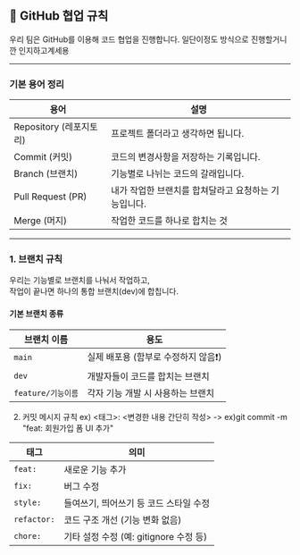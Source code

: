 ## 🔁 GitHub 협업 규칙

우리 팀은 GitHub를 이용해 코드 협업을 진행합니다.  일단이정도 방식으로 진행할거니깐 인지하고계세용 

---

### 기본 용어 정리

| 용어 | 설명 |
|------|------|
| Repository (레포지토리) | 프로젝트 폴더라고 생각하면 됩니다. |
| Commit (커밋) | 코드의 변경사항을 저장하는 기록입니다. |
| Branch (브랜치) | 기능별로 나뉘는 코드의 갈래입니다. |
| Pull Request (PR) | 내가 작업한 브랜치를 합쳐달라고 요청하는 기능입니다. |
| Merge (머지) | 작업한 코드를 하나로 합치는 것 |

---

### 1. 브랜치 규칙

우리는 기능별로 브랜치를 나눠서 작업하고,  
작업이 끝나면 하나의 통합 브랜치(dev)에 합칩니다.

#### 기본 브랜치 종류

| 브랜치 이름 | 용도 |
|-------------|------|
| `main` | 실제 배포용 (함부로 수정하지 않음❗) |
| `dev` | 개발자들이 코드를 합치는 브랜치 |
| `feature/기능이름` | 각자 기능 개발 시 사용하는 브랜치 |

 2. 커밋 메시지 규칙
 ex)   <태그>: <변경한 내용 간단히 작성>  -> ex)git commit -m "feat: 회원가입 폼 UI 추가"

| 태그        | 의미                       
| ----------- | ----------------------------
| `feat:`     | 새로운 기능 추가              
| `fix:`      | 버그 수정                    
| `style:`    | 들여쓰기, 띄어쓰기 등 코드 스타일 수정    
| `refactor:` | 코드 구조 개선 (기능 변화 없음)          
| `chore:`    | 기타 설정 수정 (예: gitignore 수정 등) 




